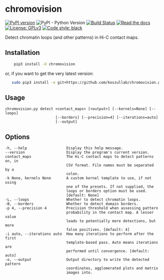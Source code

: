 # chromovision

[![PyPI version](https://badge.fury.io/py/chromovision.svg)](https://badge.fury.io/py/chromovision)
![PyPI - Python Version](https://img.shields.io/pypi/pyversions/chromovision.svg)
[![Build Status](https://travis-ci.org/koszullab/chromovision.svg?branch=master)](https://travis-ci.org/koszullab/chromovision)
[![Read the docs](https://readthedocs.org/projects/chromovision/badge)](https://chromovision.readthedocs.io)
[![License: GPLv3](https://img.shields.io/badge/License-GPL%203-0298c3.svg)](https://opensource.org/licenses/GPL-3.0)
[![Code style: black](https://img.shields.io/badge/code%20style-black-000000.svg)](https://github.com/ambv/black)

Detect chromatin loops (and other patterns) in Hi-C contact maps.

## Installation

```sh
    pip3 install -U chromovision
```

or, if you want to get the very latest version:

```sh
   sudo pip3 install -e git+https://github.com/koszullab/chromovision.git@master#egg=chromovision
```

## Usage

    chromovision.py detect <contact_maps> [<output>] [--kernels=None] [--loops]
                           [--borders] [--precision=4] [--iterations=auto]
                           [--output]

## Options

    -h, --help                  Display this help message.
    --version                   Display the program's current version.
    contact_maps                The Hi-C contact maps to detect patterns on, in
                                CSV format. File names must be separated by a
                                colon.
    -k None, kernels None       A custom kernel template to use, if not using
                                one of the presets. If not supplied, the
                                loops or borders option must be used.
                                [default: None]
    -L, --loops                 Whether to detect chromatin loops.
    -B, --borders               Whether to detect domain borders.
    -p 4, --precision 4         Precision threshold when assessing pattern
                                probability in the contact map. A lesser value
                                leads to potentially more detections, but more
                                false positives. [default: 4]
    -i auto, --iterations auto  How many iterations to perform after the first
                                template-based pass. Auto means iterations are
                                performed until convergence. [default: auto]
    -o, --output                Output directory to write the detected pattern
                                coordinates, agglomerated plots and matrix
                                images into.